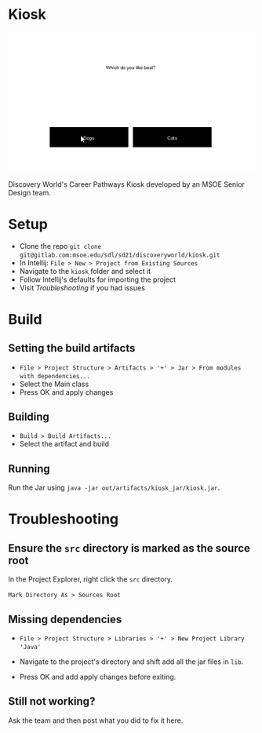 
# Kiosk

![Demonstration gif](demo.gif)

Discovery World's Career Pathways Kiosk developed by an MSOE Senior Design team.

# Setup

* Clone the repo `git clone git@gitlab.com:msoe.edu/sdl/sd21/discoveryworld/kiosk.git`
* In Intellij: `File > New > Project from Existing Sources`
* Navigate to the `kiosk` folder and select it
* Follow Intellij's defaults for importing the project
* Visit *Troubleshooting* if you had issues

# Build

## Setting the build artifacts

* `File > Project Structure > Artifacts > '+' > Jar > From modules with dependencies...`
* Select the Main class
* Press OK and apply changes

## Building

* `Build > Build Artifacts...`
* Select the artifact and build

## Running

Run the Jar using `java -jar out/artifacts/kiosk_jar/kiosk.jar`.

# Troubleshooting

## Ensure the `src` directory is marked as the source root 

In the Project Explorer, right click the `src` directory.

`Mark Directory As > Sources Root`

## Missing dependencies

* `File > Project Structure > Libraries > '+' > New Project Library 'Java'`

* Navigate to the project's directory and shift add all the jar files in `lib`.

* Press OK and add apply changes before exiting.

## Still not working?

Ask the team and then post what you did to fix it here.
